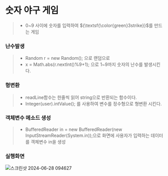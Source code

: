 # 숫자 야구 게임 
> + 0~9 사이에 숫자를 입력하여 ${\textsf{\color{green}3strike}}$를 만드는 게임

### 난수발생
> + Random r = new Random(); 으로 랜덤으로
> + x = Math.abs(r.nextInt()%9+1); 으로 1~9까지 숫자의 난수를 발생시킨다.

### 형변환
> + readLine함수는 한줄씩 읽어 string으로 반환되는 함수이다.
> + Integer(user).intValue(); 를 사용하여 변수를 정수형으로 형변환 시킨다.

### 객체변수 메소드 생성
> + BufferedReader in = new BufferedReader(new InputStreamReader(System.in));으로 화면에 사용자가 입력하는 데이터를 객체변수 in을 생성

### 실행화면
![스크린샷 2024-06-28 094627](https://github.com/asertty/21111/assets/127906148/496005dd-3e4e-4a9a-bee9-aadb6eed3fef)
